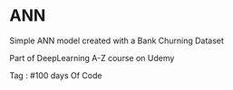 # ANN

Simple ANN model created with a Bank Churning Dataset

Part of DeepLearning A-Z course on Udemy

Tag : #100 days Of Code
